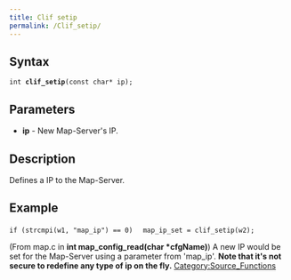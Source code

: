 ```yaml
---
title: Clif setip
permalink: /Clif_setip/
---
```


Syntax
------

`int `**`clif_setip`**`(const char* ip);`

Parameters
----------

-   **ip** - New Map-Server's IP.

Description
-----------

Defines a IP to the Map-Server.

Example
-------

`if (strcmpi(w1, "map_ip") == 0)`
`  map_ip_set = clif_setip(w2);`

(From map.c in **int map_config_read(char \*cfgName)**)
A new IP would be set for the Map-Server using a parameter from 'map_ip'.
**Note that it's not secure to redefine any type of ip on the fly.**
[Category:Source_Functions](Source_Functions)